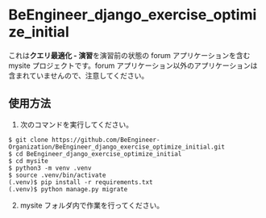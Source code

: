 # BeEngineer_django_exercise_optimize_initial

これは**クエリ最適化 - 演習**を演習前の状態の forum アプリケーションを含む mysite プロジェクトです。forum アプリケーション以外のアプリケーションは含まれていませんので、注意してください。

## 使用方法

1. 次のコマンドを実行してください。

```console
$ git clone https://github.com/BeEngineer-Organization/BeEngineer_django_exercise_optimize_initial.git
$ cd BeEngineer_django_exercise_optimize_initial
$ cd mysite
$ python3 -m venv .venv
$ source .venv/bin/activate
(.venv)$ pip install -r requirements.txt
(.venv)$ python manage.py migrate
```

2. mysite フォルダ内で作業を行ってください。
